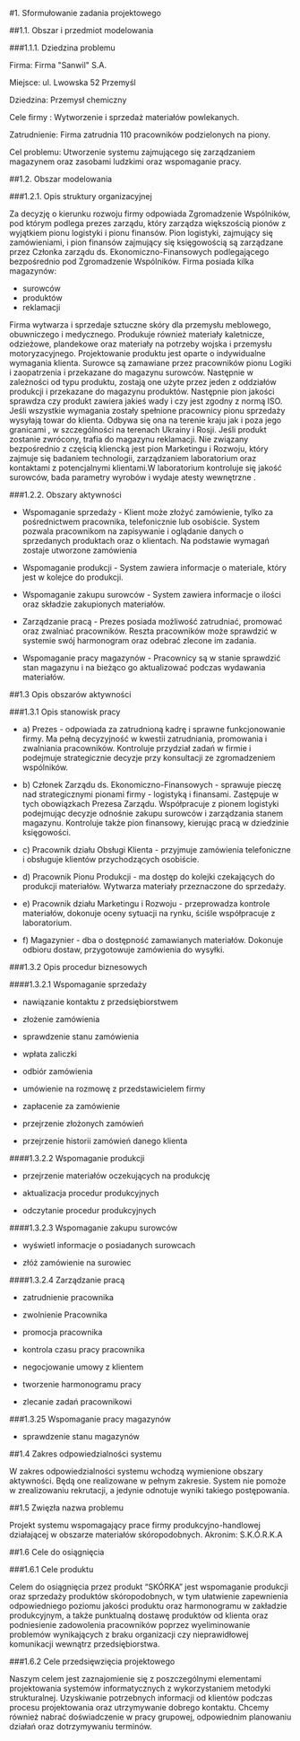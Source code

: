 #1. Sformułowanie zadania projektowego

##1.1. Obszar i przedmiot modelowania

###1.1.1. Dziedzina problemu

Firma: Firma "Sanwil" S.A.

Miejsce: ul. Lwowska 52 Przemyśl

Dziedzina: Przemysł chemiczny

Cele firmy : Wytworzenie i sprzedaż materiałów powlekanych.

Zatrudnienie: Firma zatrudnia 110 pracowników podzielonych na piony.

Cel problemu: Utworzenie systemu zajmującego się zarządzaniem magazynem oraz zasobami ludzkimi oraz wspomaganie pracy.

##1.2. Obszar modelowania

###1.2.1. Opis struktury organizacyjnej

Za decyzję o kierunku rozwoju firmy odpowiada Zgromadzenie Wspólników, pod którym podlega prezes zarządu, który zarządza większością pionów z wyjątkiem pionu logistyki i pionu finansów. Pion logistyki, zajmujący się zamówieniami, i pion finansów zajmujący się księgowością są zarządzane przez Członka zarządu ds. Ekonomiczno-Finansowych podlegającego bezpośrednio pod Zgromadzenie Wspólników. Firma posiada kilka magazynów:

+ surowców
+ produktów
+ reklamacji

Firma wytwarza i sprzedaje sztuczne skóry dla przemysłu meblowego, obuwniczego i medycznego. Produkuje również materiały kaletnicze, odzieżowe, plandekowe oraz materiały na potrzeby wojska i przemysłu motoryzacyjnego. Projektowanie produktu jest oparte o indywidualne wymagania klienta. Surowce są zamawiane przez pracowników pionu Logiki i zaopatrzenia i przekazane do magazynu surowców. Następnie w zależności od typu produktu, zostają one użyte przez jeden z oddziałów produkcji i przekazane do magazynu produktów. Następnie pion jakości sprawdza czy produkt zawiera jakieś wady i czy jest zgodny z normą ISO. Jeśli wszystkie wymagania zostały spełnione pracownicy pionu sprzedaży wysyłają towar do klienta. Odbywa się ona na terenie kraju jak i poza jego granicami , w szczególności na terenach Ukrainy i Rosji. Jeśli produkt zostanie zwrócony, trafia do magazynu reklamacji. Nie związany bezpośrednio z częścią kliencką jest pion Marketingu i Rozwoju, który zajmuje się badaniem technologii, zarządzaniem laboratorium oraz kontaktami z potencjalnymi klientami.W laboratorium kontroluje się jakość surowców, bada parametry wyrobów i wydaje atesty wewnętrzne .

###1.2.2. Obszary aktywności

* Wspomaganie sprzedaży - Klient może złożyć zamówienie, tylko za pośrednictwem pracownika, telefonicznie lub osobiście. System pozwala pracownikom na zapisywanie i oglądanie danych o sprzedanych produktach oraz o klientach. Na podstawie wymagań zostaje utworzone zamówienia

* Wspomaganie produkcji - System zawiera informacje o materiale, który jest w kolejce do produkcji.

* Wspomaganie zakupu surowców - System zawiera informacje o ilości oraz składzie zakupionych materiałów.

* Zarządzanie pracą - Prezes posiada możliwość zatrudniać, promować oraz zwalniać pracowników. Reszta pracowników może sprawdzić w systemie swój harmonogram oraz odebrać zlecone im zadania.

* Wspomaganie pracy magazynów - Pracownicy są w stanie sprawdzić stan magazynu i na bieżąco go aktualizować podczas wydawania materiałów.

##1.3 Opis obszarów aktywności

###1.3.1 Opis stanowisk pracy

* a) Prezes - odpowiada za zatrudnioną kadrę i sprawne funkcjonowanie firmy. Ma pełną decyzyjność w kwestii zatrudniania, promowania i zwalniania pracowników. Kontroluje przydział zadań w firmie i podejmuje strategicznie decyzje przy konsultacji ze zgromadzeniem wspólników.

* b) Członek Zarządu ds. Ekonomiczno-Finansowych - sprawuje pieczę nad strategicznymi pionami firmy - logistyką i finansami. Zastępuje w tych obowiązkach Prezesa Zarządu. Współpracuje z pionem logistyki podejmując decyzje odnośnie zakupu surowców i zarządzania stanem magazynu. Kontroluje także pion finansowy, kierując pracą w dziedzinie księgowości.

* c) Pracownik działu Obsługi Klienta - przyjmuje zamówienia telefoniczne i obsługuje klientów przychodzących osobiście.

* d) Pracownik Pionu Produkcji - ma dostęp do kolejki czekających do produkcji materiałów. Wytwarza materiały przeznaczone do sprzedaży.

* e) Pracownik działu Marketingu i Rozwoju - przeprowadza kontrole materiałów, dokonuje oceny sytuacji na rynku, ściśle współpracuje z laboratorium.

* f) Magazynier - dba o dostępność zamawianych materiałów. Dokonuje odbioru dostaw, przygotowuje zamówienia do wysyłki.

###1.3.2 Opis procedur biznesowych

####1.3.2.1 Wspomaganie sprzedaży

* nawiązanie kontaktu z przedsiębiorstwem

* złożenie zamówienia

* sprawdzenie stanu zamówienia

* wpłata zaliczki

* odbiór zamówienia

* umówienie na rozmowę z przedstawicielem firmy

* zapłacenie za zamówienie

* przejrzenie złożonych zamówień

* przejrzenie historii zamówień danego klienta

####1.3.2.2 Wspomaganie produkcji

* przejrzenie materiałów oczekujących na produkcję

* aktualizacja procedur produkcyjnych

* odczytanie procedur produkcyjnych

####1.3.2.3 Wspomaganie zakupu surowców

* wyświetl informacje o posiadanych surowcach

* złóż zamówienie na surowiec

####1.3.2.4 Zarządzanie pracą

* zatrudnienie pracownika

* zwolnienie Pracownika

* promocja pracownika

* kontrola czasu pracy pracownika

* negocjowanie umowy z klientem

* tworzenie harmonogramu pracy

* zlecanie zadań pracownikowi

###1.3.25 Wspomaganie pracy magazynów

* sprawdzenie stanu magazynów

##1.4 Zakres odpowiedzialności systemu

W zakres odpowiedzialności systemu wchodzą wymienione obszary aktywności. Będą one realizowane w pełnym zakresie. System nie pomoże w zrealizowaniu rekrutacji, a jedynie odnotuje wyniki takiego postępowania.

##1.5 Zwięzła nazwa problemu

Projekt systemu wspomagający prace firmy produkcyjno-handlowej działającej w obszarze materiałów skóropodobnych. Akronim: S.K.Ó.R.K.A 

##1.6 Cele do osiągnięcia

###1.6.1 Cele produktu

Celem do osiągnięcia przez produkt “SKÓRKA” jest wspomaganie produkcji oraz sprzedaży produktów skóropodobnych, w tym ułatwienie zapewnienia odpowiedniego poziomu jakości produktu oraz harmonogramu w zakładzie produkcyjnym, a także punktualną dostawę produktów od klienta oraz podniesienie zadowolenia pracowników poprzez wyeliminowanie problemów wynikających z braku organizacji czy nieprawidłowej komunikacji wewnątrz przedsiębiorstwa.

###1.6.2 Cele przedsięwzięcia projektowego

Naszym celem jest zaznajomienie się z poszczególnymi elementami projektowania systemów informatycznych z wykorzystaniem metodyki strukturalnej. Uzyskiwanie potrzebnych informacji od klientów podczas procesu projektowania oraz utrzymywanie dobrego kontaktu. Chcemy również nabrać doświadczenie w pracy grupowej, odpowiednim planowaniu działań oraz dotrzymywaniu terminów.